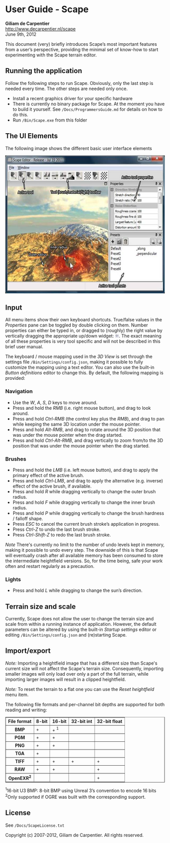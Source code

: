 # User Guide - Scape

**Giliam de Carpentier**<br>
http://www.decarpentier.nl/scape<br>
June 9th, 2012

This document (very) briefly introduces Scape’s most important features
from a user’s perspective, providing the minimal set of know-how to
start experimenting with the Scape terrain editor.

## Running the application

Follow the following steps to run Scape. Obviously, only the last step
is needed every time. The other steps are needed only once.

  - Install a recent graphics driver for your specific hardware
  - There is currently no binary package for Scape. At the moment you
    have to build it yourself. See `/Docs/ProgrammersGuide.md` for
    details on how to do this.
  - Run `/Bin/Scape.exe` from this folder

## The UI Elements

The following image shows the different basic user interface elements

<img width=605 height=434 src="UserGuideImages/uielements_overview.jpg" alt="Overview of UI elements">

## Input

All menu items show their own keyboard shortcuts. True/false values in
the *Properties* pane can be toggled by double clicking on them. Number
properties can either be typed in, or dragged to (roughly) the right
value by vertically dragging the appropriate up/down widget:
<img width=12 height=12 src="UserGuideImages/updown_widget.jpg" alt="Up/Down widget">.
The exact meaning of all these properties is very tool specific and will
not be described in this brief user manual.

The keyboard / mouse mapping used in the *3D View* is set through the
settings file `/Bin/Settings/config.json`, making it possible to fully
customize the mapping using a text editor. You can also use the built-in
*Button definitions* editor to change this. By default, the following
mapping is provided:

### Navigation

  - Use the *W*, *A*, *S*, *D* keys to move around.
  - Press and hold the *RMB* (i.e. right mouse button), and drag to look
    around.
  - Press and hold *Ctrl-RMB* (the control key plus the *RMB*), and drag
    to pan while keeping the same 3D location under the mouse pointer.
  - Press and hold *Alt-RMB*, and drag to rotate around the 3D position
    that was under the mouse pointer when the drag started.
  - Press and hold *Ctrl-Alt-RMB*, and drag vertically to zoom from/to
    the 3D position that was under the mouse pointer when the drag
    started.

### Brushes

  - Press and hold the *LMB* (i.e. left mouse button), and drag to apply
    the primary effect of the active brush.
  - Press and hold *Ctrl*-*LMB*, and drag to apply the alternative (e.g.
    inverse) effect of the active brush, if available.
  - Press and hold *R* while dragging vertically to change the outer
    brush radius.
  - Press and hold *F* while dragging vertically to change the inner
    brush radius.
  - Press and hold *P* while dragging vertically to change the brush
    hardness / falloff shape.
  - Press *ESC* to cancel the current brush stroke’s application in
    progress.
  - Press *Ctrl-Z* to undo the last brush stroke.
  - Press *Ctrl-Shift-Z* to redo the last brush stroke.

*Note* There's currently no limit to the number of undo levels kept in
memory, making it possible to undo every step. The downside of this is
that Scape will eventually crash after all available memory has been
consumed to store the intermediate heightfield versions. So, for the
time being, safe your work often and restart regularly as a precaution.

### Lights

  - Press and hold *L* while dragging to change the sun’s direction.

## Terrain size and scale

Currently, Scape does not allow the user to change the terrain size and
scale from within a running instance of application. However, the
default parameters can be altered by using the built-in *Startup
settings* editor or editing `/Bin/Settings/config.json` and (re)starting
Scape.

## Import/export

*Note:* Importing a heightfield image that has a different size than
Scape's current size will not affect the Scape's terrain size.
Consequently, importing smaller images will only load over only a part
of the full terrain, while importing larger images will result in a
clipped heightfield.

*Note:* To reset the terrain to a flat one you can use the *Reset
heightfield* menu item.

The following file formats and per-channel bit depths are supported for
both reading and writing:

<table border=1 cellspacing=0 cellpadding=0>
 <tr>
  <th>File format</th>
  <th>8-bit</th>
  <th>16-bit</th>
  <th>32-bit int</th>
  <th>32-bit float</th>
 </tr>
 <tr>
  <th>BMP</th>
  <td>+</td>
  <td>+&nbsp;<sup>1</sup></td>
  <td>&nbsp;</td>
  <td>&nbsp;</td>
 </tr> 
 <tr>
  <th>PGM</th>
  <td>+</td>
  <td>+</td>
  <td>&nbsp;</td>
  <td>&nbsp;</td>
 </tr>
 <tr>
  <th>PNG</th>
  <td>+</td>
  <td>+</td>
  <td>&nbsp;</td>
  <td>&nbsp;</td>
 </tr>
 <tr>
  <th>TGA</th>
  <td>+</td>
  <td>&nbsp;</td>
  <td>&nbsp;</td>
  <td>&nbsp;</td>
 </tr>
 <tr>
  <th>TIFF</th>
  <td>+</td>
  <td>+</td>
  <td>+</td>
  <td>+</td>
 </tr>
 <tr>
  <th>RAW</th>
  <td>+</td>
  <td>+</td>
  <td>&nbsp;</td>
  <td>+</td>
 </tr> 
 <tr>
  <th>OpenEXR<sup>2</sup></th>
  <td>&nbsp;</td>
  <td>&nbsp;</td>
  <td>&nbsp;</td>
  <td>+</td>
 </tr>
</table>

<sup>1</sup>16-bit U3 BMP: 8-bit BMP using Unreal 3’s convention to
encode 16 bits<br>
<sup>2</sup>Only supported if OGRE was built with the
corresponding support.

## License

See `/Docs/ScapeLicense.txt`

Copyright (c) 2007-2012, Giliam de Carpentier. All rights reserved.
